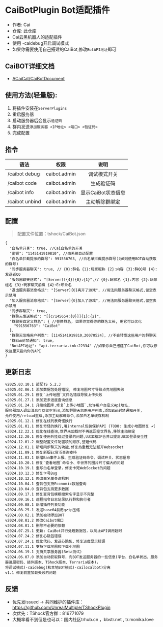 # CaiBotPlugin Bot适配插件

- 作者: Cai
- 仓库: 此仓库
- Cai云黑机器人的适配插件
- 使用 \-caidebug开启调试模式
- 如果你需要使用自己搭建的CaiBot,修改`BotAPI地址`即可

## CaiBOT详细文档

- [ACaiCat/CaiBotDocument](https://github.com/UnrealMultiple/CaiBot)

## 使用方法(轻量版):

1. 将插件安装在`ServerPlugins`
2. 重启服务器
3. 启动服务器后会显示`验证码`
4. 群内发送`添加服务器 <IP地址> <端口> <验证码>`
5. 完成配置

## 指令

| 语法              |      权限      |      说明      |
|-----------------|:------------:|:------------:|
| /caibot debug   | caibot.admin |    调试模式开关    |
| /caibot code	   | caibot.admin |    生成验证码     |
| /caibot info	   | caibot.admin | 显示CaiBot状态信息 |
| /caibot unbind	 | caibot.admin |   主动解除群绑定    |

## 配置

> 配置文件位置：tshock/CaiBot.json

```json5
{
  "白名单开关": true, //Cai白名单的开关
  "密钥": "1145141919810", //由系统自动配置
  "白名单拦截提示的群号": 991556763, //白名单拦截提示群号(为0则使用BOT自动获取的群号)
  "同步服务器聊天": true, // {0}:群名 {1}:玩家昵称 {2}:内容 {3}:群QQ号 {4}:发送者QQ
  "服务器聊天格式": "[Server][{4}]{0}:{1}",// {0}:玩家名 {1}:内容 {2}:玩家组名 {3}:玩家聊天前缀 {4}:Ec职业名
  "退出服务器消息格式": "[Server]{0}离开了游戏", //用法同服务器聊天格式,留空表示禁用
  "加入服务器消息格式": "[Server]{0}加入了游戏", //用法同服务器聊天格式,留空表示禁用
  "同步群聊天": true, 
  "群聊天发送格式": "[[c/145654:{0}]]{1}:{2}",
  "群聊天自定义群名": { //替换群名, 如果你觉得你的群名太长, 用它可以优化
    "991556763": "CaiBot"
  },
  "群聊天忽略用户列表": [1145141919810,20070524], //不会转发这些用户的群聊天
  "群Ban封禁通知": true,
  "BotAPI地址": "api.terraria.ink:22334" //如果你自己搭建了CaiBot,你可以修改这里来指向你的API
}
```

## 更新日志

```
v2025.03.10.1 适配TS 5.2.3
v2025.02.06.1 添加数据包处理错误, 修复地图尺寸导致点亮地图失败
v2025.01.29.1 修复`上传地图`文件名错误导致上传失败
v2025.01.27.1 添加更多进度查询信息
v2025.01.24.1 升级绘图库,修复`上传小地图`,允许用户自定义Api地址,
服务器加入退出消息可以留空关闭,添加群聊天忽略用户列表,添加Ban封禁通知开关,
允许使用/reload重载,添加主动解绑命令,添加白名单缓存机制
v2025.01.12.1 修复在线列表奇怪换行
v2025.01.01.1 修复奇怪的换行,用internal包装保护API (TODO: 生成小地图修复 ✔)
v2024.12.22.1 优化在线查询,世界未加载时不再返回空世界名,移除主动绑定
v2024.12.20.1 修复使用外挂绕过登录的问题,UUID和IP合并以提高UUID登录安全性
v2024.12.01.2 调整配置文件配置项的顺序,整理代码
v2024.12.01.1 新增同步聊天的功能,修复热重载无法断开Websocket
v2024.11.09.1 修复新版Ec货币查询支持
v2024.11.03.1 新增Ban事件上报、生成验证码命令、调试开关、状态信息
v2024.10.20.1 修复`查看地图`命令小、中世界的图片尺寸偏大的问题
v2024.10.19.1 重写白名单登录，修复卡死WebSocket的问题
v2024.10.12.3 修复卡号Bug
v2024.10.12.1 修改白名单查询机制
v2024.10.04.1 查背包支持Economic数据查询
v2024.10.04.0 查背包支持更多数据
v2024.09.17.1 修复查背包模糊搜索名字显示不完整
v2024.09.16.1 远程指令日志记录执行群和执行者
v2024.09.08.1 新增插件列表功能
v2024.08.25.1 发送base64前用gzip压缩
v2024.08.02.1 添加被动添加BOT
v2024.08.01.2 修改Caibot端口
v2024.08.01.1 删除不必要的依赖
v2024.07.25.1 更新: CaiBot并行处理数据包，以防止API调用超时
v2024.07.24.2 修复心跳包错误
v2024.07.24.1 优化代码、发送心跳包、修复进度显示错误
v2024.07.11.1 支持下载地图和下载小地图
v2024.06.19.1 支持共享服务器(Beta测试)
v2024.06.07.0 添加自动获取群号，向BOT发送服务器的一些信息(平台、白名单状态、服务器进服密码、插件版本、TShock版本、Terraria版本)，
将调试模式(-caidebug)和本地BOT模式(-cailocalbot)分离
v1.1 修复前置加载失败的问题
```

## 反馈

- 优先发issued -> 共同维护的插件库：https://github.com/UnrealMultiple/TShockPlugin
- 次优先：TShock官方群：816771079
- 大概率看不到但是也可以：国内社区trhub.cn ，bbstr.net , tr.monika.love

